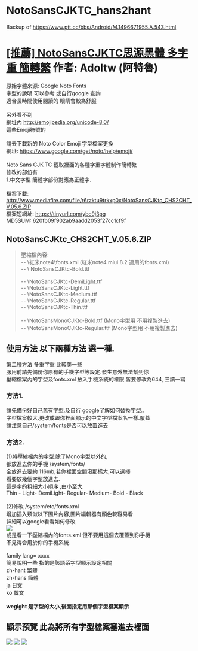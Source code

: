 # NotoSansCJKTC_hans2hant
Backup of https://www.ptt.cc/bbs/Android/M.1496671955.A.543.html

# [[推薦] NotoSansCJKTC思源黑體 多字重 簡轉繁](https://www.ptt.cc/bbs/Android/M.1496671955.A.543.html) 作者: Adoltw (阿特魯) <br>
原始字體來源: Google Noto Fonts <br>
字型的說明 可以參考 或自行google 查詢 <br>
適合長時間使用閱讀的 眼睛會較為舒服 <br>
<br>
另外看不到 <br>
網址內 http://emojipedia.org/unicode-8.0/ <br>
這些Emoji符號的 <br>
<br>
請去下載新的 Noto Color Emoji 字型檔案更換 <br>
網址: https://www.google.com/get/noto/help/emoji/ <br>
<br>
Noto Sans CJK TC  截取裡面的各種字重字體制作簡轉繁 <br>
修改的部份有 <br>
1.中文字型 簡體字部份對應為正體字. <br>
<br>
檔案下載: http://www.mediafire.com/file/r6rzktu9trkxp0x/NotoSansCJKtc_CHS2CHT_V.05.6.ZIP <br>
檔案短網址: https://tinyurl.com/ybc9j3pg <br>
MD5SUM: 620fb09f902ab9aadd2053f27cc1cf9f <br>
## NotoSansCJKtc_CHS2CHT_V.05.6.ZIP
> 壓縮檔內容: <br>
> -- \紅米note4\fonts.xml (紅米note4 miui 8.2 適用的fonts.xml) <br>
> -- \ NotoSansCJKtc-Bold.ttf <br> <br>
> -- \NotoSansCJKtc-DemiLight.ttf <br>
> -- \NotoSansCJKtc-Light.ttf <br>
> -- \NotoSansCJKtc-Medium.ttf <br>
> -- \NotoSansCJKtc-Regular.ttf <br>
> -- \NotoSansCJKtc-Thin.ttf <br>
> <br>
> -- \NotoSansMonoCJKtc-Bold.ttf    (Mono字型用 不用複製進去) <br>
> -- \NotoSansMonoCJKtc-Regular.ttf (Mono字型用 不用複製進去) <br>
## 使用方法 以下兩種方法 選一種.
第二種方法 多重字重 比較美一些 <br>
服用前請先備份你原有的手機字型等設定.發生意外無法幫到你 <br>
壓縮檔案內的字型及fonts.xml 放入手機系統的權限 皆要修改為644, 三讀一寫 <br>
### 方法1.
請先備份好自己舊有字型.及自行 google了解如何替換字型.. <br>
字型檔案較大.更改成跟你裡面顯示的中文字型檔案名一樣.覆蓋 <br>
請注意自己/system/fonts是否可以放置進去 <br>
### 方法2.
(1)將壓縮檔內的字型.除了Mono字型以外的, <br>
都放進去你的手機 /system/fonts/ <br>
全放進去要約 116mb,若你裡面空間沒那樣大,可以選擇 <br>
看要放幾個字型放進去. <br>
這是字的粗細大小順序 ,由小至大. <br>
Thin - Light- DemiLight- Regular- Medium- Bold  - Black <br>
<br>
(2)修改 /system/etc/fonts.xml <br>
增加插入類似以下圖片內容,圖片編輯器有顏色較容易看 <br>
詳細可以google看看如何修改 <br>
![](VcRC2pr.png)
<br>
或是看一下壓縮檔內的fonts.xml 但不要用這個去覆蓋到你手機<br>
不見得合用於你的手機系統.<br>
<br>
family lang= xxxx <br>
簡易說明一些 指的是該語系字型顯示設定相關 <br>
zh-hant 繁體 <br>
zh-hans 簡體 <br>
ja      日文 <br>
ko      韓文 <br>
<br>
**wegight 是字型的大小,後面指定用那個字型檔案顯示** <br>
## 顯示預覽 此為將所有字型檔案塞進去裡面
![](Qc4pdhN.png)
![](Sq0fhow.png)
![](Jp90WCl.png)
